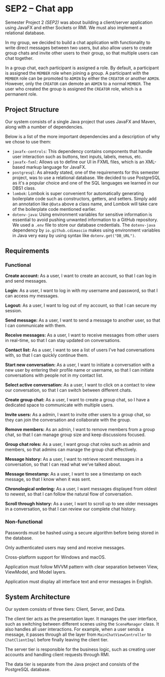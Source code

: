 # SEP2 – Chat app

Semester Project 2 *(SEP2)* was about building a client/server application using JavaFX and either Sockets or RMI. We must also implement a relational database.

In my group, we decided to build a chat application with functionality to write direct messages between two users, but also allow users to create group chats and invite other users to their group, so that multiple users can chat together.

In a group chat, each participant is assigned a role. By default, a participant is assigned the `MEMBER` role when joining a group. A participant with the `MEMBER` role can be promoted to `ADMIN` by either the `CREATOR` or another `ADMIN`. However, only the `CREATOR` can demote an `ADMIN` to a normal `MEMBER`. The user who created the group is assigned the `CREATOR` role, which is a permanent role.

## Project Structure

Our system consists of a single Java project that uses JavaFX and Maven, along with a number of dependencies.

Below is a list of the more important dependencies and a description of why we chose to use them:

* `javafx-controls`: This dependency contains components that handle user interaction such as buttons, text inputs, labels, menus, etc.
* `javafx-fxml`: Allows us to define our UI in FXML files, which is an XML-based markup language for JavaFX.
* `postgresql`: As already stated, one of the requirements for this semester project, was to use a relational database. We decided to use PostgreSQL as it's a popular choice and one of the SQL languages we learned in our DBS1 class.
* `lombok`: Lombok is super convenient for automatically generating boilerplate code such as constructors, getters, and setters. Simply add an annotation like `@Data` above a class name, and Lombok will take care of the boilerplate code mentioned earlier.
* `dotenv-java`: Using environment variables for sensitive information is essential to avoid pushing unwanted information to a GitHub repository. We used a `.env` file to store our database credentials. The `dotenv-java` dependency by `io.github.cdimascio` makes using environment variables in Java very easy by using syntax like `dotenv.get("DB_URL")`.

## Requirements

### Functional

**Create account:** As a user, I want to create an account, so that I can log in and send messages.

**Login:** As a user, I want to log in with my username and password, so that I can access my messages.

**Logout:** As a user, I want to log out of my account, so that I can secure my session.

**Send message:** As a user, I want to send a message to another user, so that I can communicate with them.

**Receive messages:** As a user, I want to receive messages from other users in real-time, so that I can stay updated on conversations.

**Contact list:** As a user, I want to see a list of users I’ve had conversations with, so that I can quickly continue them.

**Start new conversation:** As a user, I want to initiate a conversation with a new user by entering their profile name or username, so that I can initiate conversations with people not in my contact list.

**Select active conversation:** As a user, I want to click on a contact to view our conversation, so that I can switch between different chats.

**Create group chat:** As a user, I want to create a group chat, so I have a dedicated space to communicate with multiple users.

**Invite users:** As a admin, I want to invite other users to a group chat, so they can join the conversation and collaborate with the group.

**Remove members:** As an admin, I want to remove members from a group chat, so that I can manage group size and keep discussions focused.

**Group chat roles:** As a user, I want group chat roles such as admin and members, so that admins can manage the group chat effectively.

**Message history:** As a user, I want to retrieve recent messages in a conversation, so that I can read what we’ve talked about.

**Message timestamp:** As a user, I want to see a timestamp on each message, so that I know when it was sent.

**Chronological ordering:** As a user, I want messages displayed from oldest to newest, so that I can follow the natural flow of conversation.

**Scroll through history:** As a user, I want to scroll up to see older messages in a conversation, so that I can review our complete chat history.

### Non-functional

Passwords must be hashed using a secure algorithm before being stored in the database.

Only authenticated users may send and receive messages.

Cross-platform support for Windows and macOS.

Application must follow MVVM pattern with clear separation between View, ViewModel, and Model layers.

Application must display all interface text and error messages in English.

## System Architecture

Our system consists of three tiers: Client, Server, and Data.

The client tier acts as the presentation layer. It manages the user interface, such as switching between different scenes using the `SceneManager` class. It also handles all user interactions. For example, when a user sends a message, it passes through all the layer from `MainChatViewController` to `ChatClientImpl` before finally leaving the client tier.

The server tier is responsible for the business logic, such as creating user accounts and handling client requests through RMI.

The data tier is separate from the Java project and consists of the PostgreSQL database.
